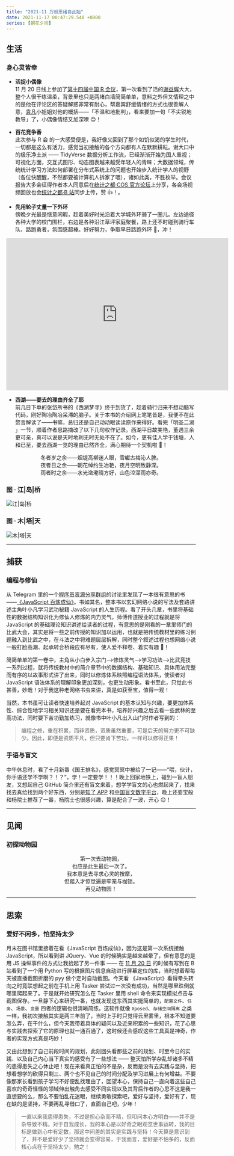 ```yaml
---
title: "2021-11 万般思绪自此始"
date: 2021-11-17 00:47:29.540 +0800
series: [朝花夕拾]
---
```


## 生活

### 身心灵皆幸

- **活捉小偶像**  
  11 月 20 日线上参加了[第十四届中国 R 会议](https://china-r.org/bj2021/index.html)，第一次看到了活的[谢益辉](https://yihui.org/)大大，整个人很干练温柔，背景里也只是两堵白墙简简单单，意料之外但又情理之中的是他在评论区的答疑解惑非常有耐心，帮嘉宾舒缓情绪的方式也很善解人意，[袁凡](https://yuanfan.vercel.app/tags/r)小姐姐对他的概括——「不温和地批判」，看来要加一句「不尖锐地教导」了，小偶像情结又加深嘹 😊！

- **百花竞争香**  
  此次参与 R 会 的一大感受便是，我好像又回到了那个如饥似渴的学生时代，一切都是这么有活力，感觉当初接触的各个方向都有人在默默耕耘。谢大口中的极乐净土派 —— TidyVerse 数据分析工作流，已经渐渐开始为国人重视；可视化方面，交互式图形、动态图表越来越受年轻人的青睐；大数据领域，传统统计学习方法如何部署在分布式系统上的问题也开始步入统计学人的视野（各位快醒醒，不然都要被计算机人拆家了喂），诸如此类，不胜枚举。会议报告大多会征得作者本人同意后在[统计之都·COS 官方论坛](https://cosx.org/)上分享，各会场视频回放也会[统计之都·B 站](https://space.bilibili.com/22035559)同步上传，赞 👍！。

- **先用轮子丈量一下外环**  
  傍晚夕光最是惬意闲暇，趁着美好时光沿着大学城外环骑了一圈儿。左边途径各种大学的校门围栏，右边是各种沿江草坪家庭聚餐，路上还不时碰到骑行车队、路跑勇者，氛围感超棒。好好努力，争取早日路跑外环 🏃‍，冲！

<div align="center">
    <iframe height='405' width='590' frameborder='0' allowtransparency='true' scrolling='no' src='https://www.strava.com/activities/6282428073/embed/8c5040712f2564db8b7e3e3f80bcabc78302b2fd'></iframe>
</div>

- **西湖——要去的理由齐全了耶**  
  前几日下单的张岱所书的《西湖梦寻》终于到货了，趁着骑行归来不想动脑写代码，刚好陶冶陶冶呆滞的脑子。关于本书的介绍网上笔笔皆是，我便不在此赘言解读了——书嘛，总归还是自己动动眼读读原作来得好。看完「明圣二湖 」一节，顺着作者思路摘改了以下几句权作记录。西湖平日故美艳，董遇三余更可亲，真可以说是天时地利无时无处不在了。如今，更有佳人学于钱塘，人和已至，要去西湖一览的理由已然齐全，满心期待一个契机啦 💖！

<div align="center">
冬者岁之余——烟堤高柳迷人眼，雪巘古梅沁人脾。</br>
夜者日之余——朝花绰约生冶艳，夜月空明致静深。</br>
雨者时之余——水光潋滟晴方好，山色涳濛雨亦奇。
</div>

### 图 · 江|岛|桥

![江|岛|桥](https://lh3.googleusercontent.com/2I7R1rABZvBH9jQQQB5pBF5dCebGcqPBAjreZBWA7FdDq_h8KOkU5g4GgYMJ4hIAF8jp8lVdtm4IGXoPUMXdu-T-MU1ek5IrgvD1fu6PQnXNjDnYP_XEkmzcTSEr35uNgAYeT05QEfkBhXidxV-H_xA_9VwefjJ7adm_hXscZgGIdpaLDG7Iw6ytLj0Jp8iqGFMnLXNiuYtD_mlTWg7kBqFbMiAUe5_3gNFMM2BI2Jbae6HuvI_IlMoBTDwif11TYKo3pAGzVT9h2Y2FOWZwhapYWdW31ZdT0CP6i7L3ivwSKuZnZufwOikDWEm3ieofrDaqzx4HhU5H6erqBaRs8-RkJ8tWROoWT464Fo89q2RLJLCAXzmMEvazkBm3C_wW3a4oeUlUeFOtFpDmHDiUihZwQAfAAoRpZjuOjszEIPxoIMwG_4CQyDqwXOPqzh5CgnShnEhqlCSonMOPLn5gMNEpbojVyjSJuaSXZ-YVsom1ABcpvtyublPI8Of0a4TY-WM70378kEi4KupOKsVyZqE8WGOh_VKwBbJbGkvJdKBr87axqnpoWuXTNREbiPkwJ4BfCPkPzpp0W8jMI5tQvdLrD6s4MqdQmIa3YdhDGtI44J5gN73Y1f8W2_GgcOfCn8qzuoTlfCyxAtuE5CI_UgJPFaZNDgF_qWpSnGEHt_KLvpI5yuetXSBxV8UWBZWBTyCDlmzE1ZqI4CyWbqV-ugc=w1398-h1048-no?authuser=0)

### 图 · 木|塔|天

![木|塔|天](https://lh3.googleusercontent.com/5ofSn5SCJ4WwKLAMW1hHvdqEYVVXbv06i1CE68lL-sNnoDxaO3n1RXIYxpW8G0gMmrcyOP-rdRvyGwKdD0DyMe5GbpTL-EYOEFGTv2upSmtZ6z1g86mhQ72fJ4JNa1DoojPYqjo2KspvqUdWikR2fHqkF9CDaXzQ-OLZ7pvxhzN-heHFAZh5MEjKZ4h87diV0un3VUYMn0kfQsdz4A11qAJM_lh8gqkjvfUnDDf61pUWoSY_OsNFVf8XR2ORfJS91Q45cNFmSGw7Gnrz_5J7j5424m3C_15vX-Yaz_DSjBBUpp5e8DbuqzI0qRGlKiCir4dJMQeq7XRtHoe4VYY5Iskvsw0L-avdMkBgayBfe2aRvRv_ZHf2BSnWSZPeWupCaDGV9DLefDD1N3wmgY6XOySH6lGyk0ZWlFz605oHLMUhd7ND_sAyahIn4DGbi4s1an8qJfA2XaZQOZFmKH61sfg4HbxEQpskk1keNxKYOFpP2EtZD9ifSfsidKR3Y4FfSldEjvVJEExpZZK8PHsN-wJjnd2GZ6TAkOgAMY9sn36DtTXGjjlb5Eh9P8KT-NkrP1av6lFborYAnlfDnVaBtrfwhm6Qx8FtMyyIaZw-crVNVGX5CeuTZes-PaeqiAOnPwK1fFw6MzIG8EKFieHZt85xu33AuFvtb-gjVMRPRb59OdyXobWAxos72v5Bxv1W399oZkOkemzzgO2vtVMMHvc=w1398-h1048-no?authuser=0)

---

## 捕获

### 编程与修仙

从 Telegram 里的一个[程序员资源分享群组](https://t.me/joinchat/FwAZpxdwmTHP2W1sPydPAQ)的讨论里发现了一本很有意思的书 ——[《JavaScript 百炼成仙》](https://github.com/DivinerHJF/Storage-Bucket/blob/main/%E3%80%8AJavaScript%20%E7%99%BE%E7%82%BC%E6%88%90%E4%BB%99%E3%80%8B.pdf)。书如其名，整本书以玄幻网络小说的写法及套路讲述主角叶小凡学习武功秘籍 JavaScript 的人生历程。看了开头几章，书里将基础性的数据结构知识化为修仙人修炼的内力灵气，师傅传道授业的过程就是将 JavaScript 的基础理论知识讲述给读者的过程，有意思的是刚看的一章里师门的比武大会，其实是将一些之前传授的知识加以运用，也就是把传统教材里的练习例题融入到比武之中，在斗法之中将难题层层拆解，同时整个叙述过程也想网络小说一般打脸高潮、起承转合桥段应有尽有，使人爱不释卷、着实有趣 🎉！

简简单单的第一卷中，主角从小白步入宗门-->修炼灵气-->学习功法-->比武竞技一系列过程，就将传统教材中的简介章节中的数据结构、基础知识、具体用法完整而有序的以故事形式讲了出来，同时以修炼体系映照编程语法体系，使读者对 JavaScript 语法体系的理解印象更加深刻，也更生动形象。看书至此，只觉此书甚善，妙哉！对于我这种老网络书虫来讲，真是如获至宝，值得一观！

当然，本书虽可让读者快速培养起对 JavaScript 的基本认知与兴趣，要更加体系性、综合性地学习相关知识还是要在看完本书，培养好兴趣之后去看一些武林的至高功法，同时要下苦功勤加练习，就像书中叶小凡出入山门时作者写到的：

> 编程之修，重在积累，而非资质，资质虽然重要，可是后天的努力更不可缺少。因此，即便是资质平凡，但只要肯下苦功，一样可以修得正果！

### 手语与盲文

中午休息时，看了十月新番《国王排名》，感觉冥冥中被给了一记——“喂，伙计，你手语还学不学啊？！？”，学！一定要学！！！晚上回家地铁上，碰到一盲人朋友，又想起自己 GitHub 简介里还有盲文来着，想学学盲文的心也燃起来了，找来找去真给找到两个好东西，分别是[知了 APP](https://apps.apple.com/cn/app/%E7%9F%A5%E4%BA%86-%E7%9B%B2%E4%BA%BA%E7%9F%A5%E8%AF%86%E6%8A%80%E8%83%BD%E5%AD%A6%E4%B9%A0%E5%B9%B3%E5%8F%B0/id1382487722) 和[中国盲文数字平台](http://www.braille.org.cn:8080/braille-web/blinds/index.html)，晚上还耍宝般和杨院士推荐了一番，杨院士也很感兴趣，算是配合了一波，开心 😊！

---

## 见闻

### 初探动物园

<p align="center">
第一次去动物园，<br />
也应是此生最后一次了。<br />
我本意是去寻求心灵的按摩，<br /> 
但踏入才惊觉遍是牢笼与枷锁。<br />
再见动物园！
</p>

---

## 思索

### 爱好不闲多，怕坚持太少

月末在图书馆里接着在看《JavaScript 百炼成仙》，因为这是第一次系统接触 JavaScript，所以看到讲 JQuery、Vue 的时候确实是越来越晕了，但有意思的是用 JS 操纵事件的方式让我拾起了另一件事 —— 在 [11 月 20 日](#1122-自动化软件) 的时候有写到在 B 站看到了一个用 Python 写的根据图片信息自动进行屏幕定位的库，当时想着帮每天被直播截图折磨的 pyy 做个定时自动截图。今天看 《JavaScript》看得晕头转向之时竟联想起之前在手机上用 Tasker 尝试过一次没有成功，当然是哪里跌倒就哪里爬起来了。于是就开始研究怎么在 Tasker 里用 shell 命令来实现模拟点击与截图保存。一旦静下心来研究一番，也就发现这东西其实挺简单的，`配置文件`、`任务`、`场景`、`变量` 四者的逻辑也很清晰简练。这软件就像 `Xposed`、`存储空间隔离` 之类一样，我初次接触其实是两三年前了，当时上手时只觉得云里雾里，根本不知道要怎么弄，在干什么，但今天我带着具体的疑问以及近来积累的一些知识，花了心思与实践去探索了它的原理也就一通百通了，这时候还会感叹这些工具真是神奇，作者的实现方式真是巧妙！

又由此想到了自己前段时间的规划，此刻回头看那些之前的规划、时至今日的实践、以及自己内心当下真实的感受有了一些想法 —— 整天怕所学杂乱却诸多不精的患得患失之心休止吧！现在来看真正怕的不是杂，反而是没有去实践与坚持，把想看想学的砍得只剩三、两个也不见自己的时间分配及学习进展上有何增益。不要像那家长看到孩子学习不好便乱找理由了，回望本心，保持自己一直向着这些自己喜欢的奇奇怪怪的领域伸出触角去感受不同实现以及其背后作者的心思不这是我一直想要的么，那么不要怕乱花迷眼，继续勇敢探索吧，爱好与坚持，爱好有了，现在缺的是坚持，不要再乱寻借口了，直面自己吧，少年！

> 一直以来我患得患失，不过是担心杂而不精，但叩问本心方明白——并不是杂导致不精。对于自我成长，我的本心是以好奇之眼观览世事运转，我的目标是做到心中有定数，那这中间差的其实是实践与坚持！今天算是意识到了，并不是爱好少了坚持就会变得容易，于我而言，爱好是不怕多的，反而核心点在于坚持太少，勉之！
